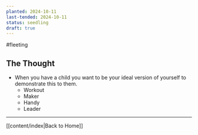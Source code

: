 ```yaml
---
planted: 2024-10-11
last-tended: 2024-10-11
status: seedling
draft: true
---
```


#fleeting 
## The Thought
- When you have a child you want to be your ideal version of yourself to demonstrate this to them.
	- Workout
	- Maker
	- Handy
	- Leader



---
[[content/index|Back to Home]]